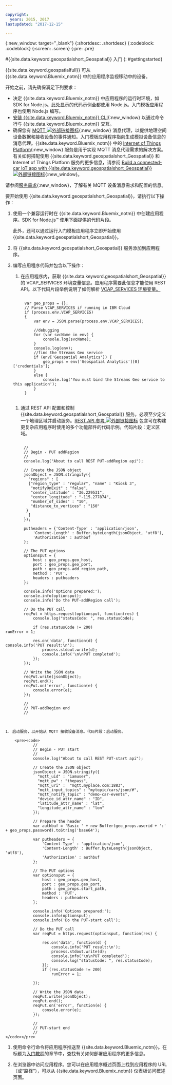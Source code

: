 ```yaml
---

copyright:
  years: 2015, 2017
lastupdated: "2017-12-15"

---
```


<!-- Attribute definitions -->
{:new_window: target="_blank"}
{:shortdesc: .shortdesc}
{:codeblock: .codeblock}
{:screen: .screen}
{:pre: .pre}


#{{site.data.keyword.geospatialshort_Geospatial}} 入门
{: #gettingstarted}

{{site.data.keyword.geospatialfull}} 可从 {{site.data.keyword.Bluemix_notm}} 中的应用程序监视移动中的设备。

开始之前，请先确保满足下列要求：

* 决定 {{site.data.keyword.Bluemix_notm}} 中应用程序的运行时环境，如 SDK for Node.js。此处显示的代码示例全都使用 Node.js。入门模板应用程序也使用 Node.js 编写。
* [安装 {{site.data.keyword.Bluemix_notm}} CLI](https://console.bluemix.net/docs/cloud-platform/cli/reference/bluemix_cli/download_cli.html#download_install){:new_window} 以通过命令行与 {{site.data.keyword.Bluemix_notm}} 交互。
* 确保您有 [MQTT ![外部链接图标](../../icons/launch-glyph.svg "外部链接图标")](http://mqtt.org/){:new_window} 消息代理，以提供地理空间设备数据和接收设备的事件通知。入门模板应用程序指向生成模拟设备信息的消息代理。{{site.data.keyword.Bluemix_notm}} 中的 [Internet of Things Platform](https://console.bluemix.net/catalog/services/internet-of-things-platform/){:new_window} 服务是用于实现 MQTT 消息代理需求的解决方案。有关如何搭配使用 {{site.data.keyword.geospatialshort_Geospatial}} 和 Internet of Things Platform 服务的更多信息，请参阅 [Build a connected-car IoT app with {{site.data.keyword.geospatialshort_Geospatial}} ![外部链接图标](../../icons/launch-glyph.svg "外部链接图标")](http://www.ibm.com/developerworks/mobile/library/mo-connectedcar-app/index.html){:new_window}。

请参阅[服务需求](/docs/services/geospatial/requirements.html){:new_window}，了解有关 MQTT 设备消息需求和配置的信息。


要开始使用 {{site.data.keyword.geospatialshort_Geospatial}}，请执行以下操作：

1. 使用一个兼容运行时在 {{site.data.keyword.Bluemix_notm}} 中创建应用程序。SDK for Node.js™ 使用下面提供的代码片段。

	此外，还可以通过运行入门模板应用程序立即开始使用 {{site.data.keyword.geospatialshort_Geospatial}}。

1. 将 {{site.data.keyword.geospatialshort_Geospatial}} 服务添加到应用程序。
1. 编写应用程序代码并包含以下操作：

	1. 在应用程序内，获取 {{site.data.keyword.geospatialshort_Geospatial}} 的 VCAP_SERVICES 环境变量信息。应用程序需要此信息才能使用 REST API。以下代码片段举例说明了如何解析 [VCAP_SERVICES 环境变量。](/docs/services/geospatial/vcap_services.html)
	<pre><code>		 	
		var geo_props = {};
		// Parse VCAP_SERVICES if running in IBM Cloud
		if (process.env.VCAP_SERVICES)
		{
			var env = JSON.parse(process.env.VCAP_SERVICES);

			//debugging
			for (var svcName in env) {
				console.log(svcName);
			}
			console.log(env);
			//find the Streams Geo service
			if (env['Geospatial Analytics']) {
				geo_props = env['Geospatial Analytics'][0]['credentials'];
			}
			else {
				console.log('You must bind the Streams Geo service to this application');
			}
		}
	</code></pre>
	1. 通过 REST API 配置和控制 {{site.data.keyword.geospatialshort_Geospatial}} 服务。必须至少定义一个地理区域并启动服务。[REST API 参考 ![外部链接图标](../../icons/launch-glyph.svg "外部链接图标")](https://console.bluemix.net/apidocs/246) 包含可在构建更复杂应用程序时使用的多个功能部件的代码示例。代码片段：定义区域。
  <pre><code>
		//
		// Begin - PUT addRegion
		//
		console.log("About to call REST PUT-addRegion api");  

		// Create the JSON object
		jsonObject = JSON.stringify({
		  "regions" : [
		  {"region_type" : "regular", "name" : "Kiosk 3",
		   "notifyOnExit" : "false",
		   "center_latitude" : "36.229531",
		   "center_longitude" : "-115.277874",
		   "number_of_sides" : "10",
		   "distance_to_vertices" : "150"
		 }
		  ]
		});

		putheaders = {'Content-Type' : 'application/json',
		    'Content-Length' : Buffer.byteLength(jsonObject, 'utf8'),
		    'Authorization' : authbuf
		};

		// The PUT options
		optionsput = {
		    host : geo_props.geo_host,
		    port : geo_props.geo_port,
		    path : geo_props.add_region_path,
		    method : 'PUT',
		    headers : putheaders
		};

		console.info('Options prepared:');
		console.info(optionsput);
		console.info('Do the PUT-addRegion call');

		// Do the PUT call
		reqPut = https.request(optionsput, function(res) {
		    console.log("statusCode: ", res.statusCode);

		    if (res.statusCode != 200)
runError = 1;

		    res.on('data', function(d) {
console.info('PUT result:\n');
		        process.stdout.write(d);
		        console.info('\n\nPUT completed');
		    });
		});

		// Write the JSON data
		reqPut.write(jsonObject);
		reqPut.end();
		reqPut.on('error', function(e) {
		    console.error(e);
		});

		//
		// PUT-addRegion end
		//

		</code></pre>
	1. 启动服务，以开始从 MQTT 接收设备消息。代码片段：启动服务。

		<pre><code>							
				//
				// Begin - PUT start
				//
				console.log("About to call REST PUT-start api");  

				// Create the JSON object
				jsonObject = JSON.stringify({
				  "mqtt_uid" : "iamuser",
				  "mqtt_pw" : "thepass",
				  "mqtt_uri" :  "mqtt.myplace.com:1883",
				  "mqtt_input_topics" : "mytopic/cars/json/#",
				  "mqtt_notify_topic" : "demo-car-events",
				  "device_id_attr_name" : "ID",
				  "latitude_attr_name" : "lat",
				  "longitude_attr_name" : "lon"
				});

				// Prepare the header
				var authbuf = 'Basic ' + new Buffer(geo_props.userid + ':' + geo_props.password).toString('base64');

				var putheaders = {
				    'Content-Type' : 'application/json',
				    'Content-Length' : Buffer.byteLength(jsonObject, 'utf8'),
				    'Authorization' : authbuf
				};

				// The PUT options
				var optionsput = {
				    host : geo_props.geo_host,
				    port : geo_props.geo_port,
				    path : geo_props.start_path,
				    method : 'PUT',
				    headers : putheaders
				};

				console.info('Options prepared:');
				console.info(optionsput);
				console.info('Do the PUT-start call');

				// Do the PUT call
				var reqPut = https.request(optionsput, function(res) {

				    res.on('data', function(d) {
				        console.info('PUT result:\n');
				        process.stdout.write(d);
				        console.info('\n\nPUT completed');
				        console.log("statusCode: ", res.statusCode);
				    });
				    if (res.statusCode != 200)
				        runError = 1;

				});

				// Write the JSON data
				reqPut.write(jsonObject);
				reqPut.end();
				reqPut.on('error', function(e) {
				    console.error(e);
				});

				//
				// PUT-start end
				//
	</code></pre>

1. 使用命令行命令将应用程序推送至 {{site.data.keyword.Bluemix_notm}}。在标题为[入门教程](/docs/services/geospatial/pushing_starter_app.html)的章节中，查找有关如何部署应用程序的更多信息。

1. 在浏览器中访问应用程序。您可以在应用程序概述页面上找到应用程序的 URL（或“路径”），可以从 {{site.data.keyword.Bluemix_notm}} 仪表板访问概述页面。
